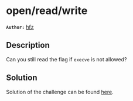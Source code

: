 # open/read/write

**`Author:`** [hfz](https://github.com/hfz1337)

## Description

Can you still read the flag if `execve` is not allowed?

## Solution

Solution of the challenge can be found [here](solution/).
